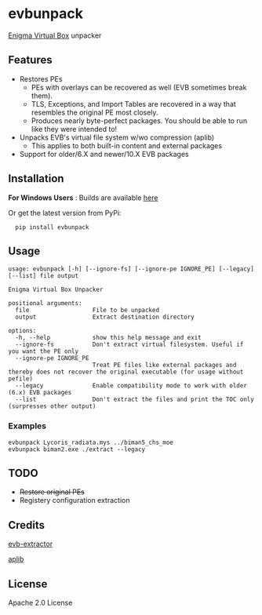 # evbunpack
[Enigma Virtual Box](https://enigmaprotector.com/) unpacker

## Features
- Restores PEs
  - PEs with overlays can be recovered as well (EVB sometimes break them).
  - TLS, Exceptions, and Import Tables are recovered in a way that resembles the original PE most closely.
  - Produces nearly byte-perfect packages. You should be able to run like they were intended to!
- Unpacks EVB's virtual file system w/wo compression (aplib)    
  - This applies to both built-in content and external packages
- Support for older/6.X and newer/10.X EVB packages
## Installation

  **For Windows Users** : Builds are available [here](https://github.com/mos9527/evbunpack/releases)
  
  Or get the latest version from PyPi:
  
      pip install evbunpack

## Usage

    usage: evbunpack [-h] [--ignore-fs] [--ignore-pe IGNORE_PE] [--legacy] [--list] file output

    Enigma Virtual Box Unpacker

    positional arguments:
      file                  File to be unpacked
      output                Extract destination directory

    options:
      -h, --help            show this help message and exit
      --ignore-fs           Don't extract virtual filesystem. Useful if you want the PE only
      --ignore-pe IGNORE_PE
                            Treat PE files like external packages and thereby does not recover the original executable (for usage without pefile)
      --legacy              Enable compatibility mode to work with older (6.x) EVB packages
      --list                Don't extract the files and print the TOC only (surpresses other output)

### Examples
	evbunpack Lycoris_radiata.mys ../biman5_chs_moe
	evbunpack biman2.exe ./extract --legacy
## TODO
- ~~Restore original PEs~~
- Registery configuration extraction

## Credits
[evb-extractor](https://github.com/EVBExtractor/evb-extractor)

[aplib](https://github.com/snemes/aplib)

## License
Apache 2.0 License
